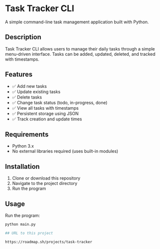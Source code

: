# Task Tracker CLI

A simple command-line task management application built with Python.

## Description
Task Tracker CLI allows users to manage their daily tasks through a simple menu-driven interface. Tasks can be added, updated, deleted, and tracked with timestamps.

## Features
- ✅ Add new tasks
- ✅ Update existing tasks
- ✅ Delete tasks
- ✅ Change task status (todo, in-progress, done)
- ✅ View all tasks with timestamps
- ✅ Persistent storage using JSON
- ✅ Track creation and update times

## Requirements
- Python 3.x
- No external libraries required (uses built-in modules)

## Installation
1. Clone or download this repository
2. Navigate to the project directory
3. Run the program

## Usage
Run the program:
```bash
python main.py

## URL to this project

https://roadmap.sh/projects/task-tracker
